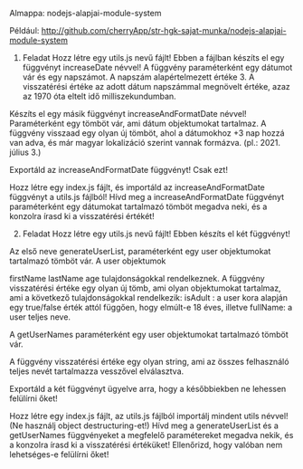 Almappa: nodejs-alapjai-module-system

Például: http://github.com/cherryApp/str-hgk-sajat-munka/nodejs-alapjai-module-system
1. Feladat
Hozz létre egy utils.js nevű fájlt!
Ebben a fájlban készíts el egy függvényt increaseDate névvel!
A függvény paraméterként egy dátumot vár és egy napszámot. A napszám alapértelmezett értéke 3. A visszatérési értéke az adott dátum napszámmal megnövelt értéke, azaz az 1970 óta eltelt idő milliszekundumban.

Készíts el egy másik függvényt increaseAndFormatDate névvel! Paraméterként egy tömböt vár, ami dátum objektumokat tartalmaz.
A függvény visszaad egy olyan új tömböt, ahol a dátumokhoz +3 nap hozzá van adva, és már magyar lokalizáció szerint vannak formázva. (pl.: 2021. július 3.)

Exportáld az increaseAndFormatDate függvényt! Csak ezt!

Hozz létre egy index.js fájlt, és importáld az increaseAndFormatDate függvényt a utils.js fájlból!
Hívd meg a increaseAndFormatDate függvényt paraméterként egy dátumokat tartalmazó tömböt megadva neki, és a konzolra írasd ki a visszatérési értékét!

2. Feladat
Hozz létre egy utils.js nevű fájlt!
Ebben készíts el két függvényt!

Az első neve generateUserList, paraméterként egy user objektumokat tartalmazó tömböt vár.
A user objektumok

firstName
lastName
age tulajdonságokkal rendelkeznek.
A függvény visszatérési értéke egy olyan új tömb, ami olyan objektumokat tartalmaz, ami a következő tulajdonságokkal rendelkezik: isAdult : a user kora alapján egy true/false érték attól függően, hogy elmúlt-e 18 éves, illetve fullName: a user teljes neve.

A getUserNames paraméterként egy user objektumokat tartalmazó tömböt vár.

A függvény visszatérési értéke egy olyan string, ami az összes felhasználó teljes nevét tartalmazza vesszővel elválasztva.

Exportáld a két függvényt ügyelve arra, hogy a későbbiekben ne lehessen felülírni őket!

Hozz létre egy index.js fájlt, az utils.js fájlból importálj mindent utils névvel! (Ne használj object destructuring-et!)
Hívd meg a generateUserList és a getUserNames függvényeket a megfelelő paramétereket megadva nekik, és a konzolra írasd ki a visszatérési értéküket!
Ellenőrizd, hogy valóban nem lehetséges-e felülírni őket!